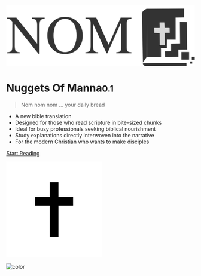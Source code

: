 <!-- _coverpage.md -->

![logo](_media/icon.svg)

# Nuggets Of Manna<small>0.1</small>

> Nom nom nom ... your daily bread

- A new bible translation
- Designed for those who read scripture in bite-sized chunks
- Ideal for busy professionals seeking biblical nourishment
- Study explanations directly interwoven into the narrative
- For the modern Christian who wants to make disciples

[Start Reading](#john)

<!-- background image -->

![](_media/bg.png)

<!-- background color -->

![color](#f0f0f0)
